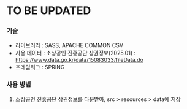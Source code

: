 # TO BE UPDATED


### 기술
- 라이브러리 : SASS, APACHE COMMON CSV
- 사용 데이터 : 소상공인 진흥공단 상권정보(2025.01) : https://www.data.go.kr/data/15083033/fileData.do
- 프레임워크 : SPRING


### 사용 방법
1. 소상공인 진흥공단 상권정보를 다운받아, src > resources > data에 저장
